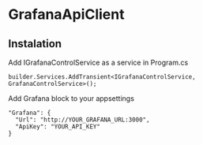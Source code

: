 # GrafanaApiClient

## Instalation
Add IGrafanaControlService as a service in Program.cs 

    builder.Services.AddTransient<IGrafanaControlService, GrafanaControlService>();
    
Add Grafana block to your appsettings

    "Grafana": {
      "Url": "http://YOUR_GRAFANA_URL:3000",
      "ApiKey": "YOUR_API_KEY"
    }
